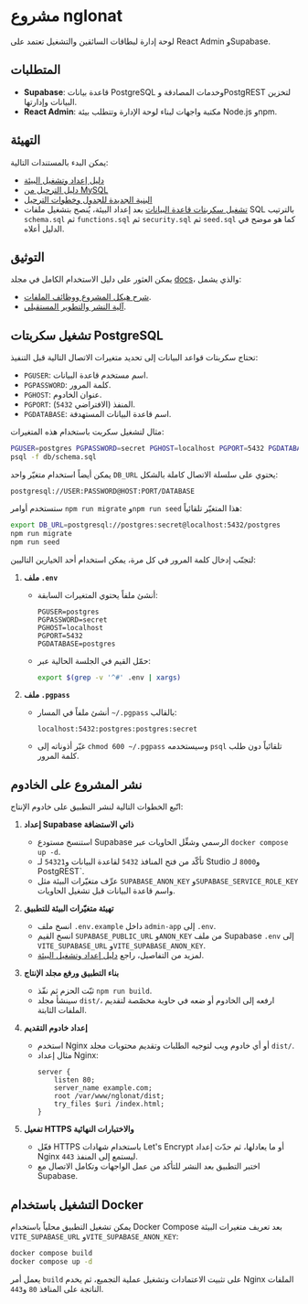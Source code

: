 # مشروع nglonat

لوحة إدارة لبطاقات السائقين والتشغيل تعتمد على React Admin وSupabase.

## المتطلبات
- **Supabase**: قاعدة بيانات PostgreSQL وخدمات المصادقة وPostgREST لتخزين البيانات وإدارتها.
- **React Admin**: مكتبة واجهات لبناء لوحة الإدارة وتتطلب بيئة Node.js وnpm.

## التهيئة
يمكن البدء بالمستندات التالية:
- [دليل إعداد وتشغيل البيئة](docs/environment_setup.md)
- [دليل الترحيل من MySQL](docs/migration_from_mysql.md)
- [البنية الجديدة للجدول وخطوات الترحيل](docs/new_table_structure.md)
- [تشغيل سكربتات قاعدة البيانات](docs/run_db_scripts.md)
بعد إعداد البيئة، يُنصح بتشغيل ملفات SQL بالترتيب `schema.sql` ثم `functions.sql` ثم `security.sql` ثم `seed.sql` كما هو موضح في الدليل أعلاه.

## التوثيق
يمكن العثور على دليل الاستخدام الكامل في مجلد [docs](./docs)، والذي يشمل:
- [شرح هيكل المشروع ووظائف الملفات](docs/project_structure.md).
- [آلية النشر والتطوير المستقبلي](docs/deployment_and_future_updates.md).

## تشغيل سكربتات PostgreSQL

تحتاج سكربتات قواعد البيانات إلى تحديد متغيرات الاتصال التالية قبل التنفيذ:

- `PGUSER`: اسم مستخدم قاعدة البيانات.
- `PGPASSWORD`: كلمة المرور.
- `PGHOST`: عنوان الخادوم.
- `PGPORT`: المنفذ (الافتراضي `5432`).
- `PGDATABASE`: اسم قاعدة البيانات المستهدفة.

مثال لتشغيل سكربت باستخدام هذه المتغيرات:

```bash
PGUSER=postgres PGPASSWORD=secret PGHOST=localhost PGPORT=5432 PGDATABASE=postgres \
psql -f db/schema.sql
```

يمكن أيضاً استخدام متغيّر واحد `DB_URL` يحتوي على سلسلة الاتصال كاملة بالشكل:

```
postgresql://USER:PASSWORD@HOST:PORT/DATABASE
```

ستستخدم أوامر `npm run migrate` و`npm run seed` هذا المتغيّر تلقائياً:

```bash
export DB_URL=postgresql://postgres:secret@localhost:5432/postgres
npm run migrate
npm run seed
```

لتجنّب إدخال كلمة المرور في كل مرة، يمكن استخدام أحد الخيارين التاليين:

1. **ملف `.env`**
   - أنشئ ملفاً يحتوي المتغيرات السابقة:
     ```
     PGUSER=postgres
     PGPASSWORD=secret
     PGHOST=localhost
     PGPORT=5432
     PGDATABASE=postgres
     ```
   - حمّل القيم في الجلسة الحالية عبر:
     ```bash
     export $(grep -v '^#' .env | xargs)
     ```

2. **ملف `.pgpass`**
   - أنشئ ملفاً في المسار `~/.pgpass` بالقالب:
     ```
     localhost:5432:postgres:postgres:secret
     ```
   - غيّر أذوناته إلى `chmod 600 ~/.pgpass` وسيستخدمه `psql` تلقائياً دون طلب كلمة المرور.

## نشر المشروع على الخادوم

اتّبع الخطوات التالية لنشر التطبيق على خادوم الإنتاج:

1. **إعداد Supabase ذاتي الاستضافة**
   - استنسخ مستودع Supabase الرسمي وشغِّل الحاويات عبر `docker compose up -d`.
   - تأكّد من فتح المنافذ `5432` لقاعدة البيانات و`54321` لـ Studio و`8000` لـ PostgREST`.
   - عرِّف متغيّرات البيئة مثل `SUPABASE_ANON_KEY` و`SUPABASE_SERVICE_ROLE_KEY` واسم قاعدة البيانات قبل تشغيل الحاويات.

2. **تهيئة متغيّرات البيئة للتطبيق**
   - انسخ ملف `.env.example` داخل `admin-app` إلى `.env`.
   - انسخ القيم `SUPABASE_PUBLIC_URL` و`ANON_KEY` من ملف Supabase `.env` إلى `VITE_SUPABASE_URL` و`VITE_SUPABASE_ANON_KEY`.
   - لمزيد من التفاصيل، راجع [دليل إعداد وتشغيل البيئة](docs/environment_setup.md).

3. **بناء التطبيق ورفع مجلد الإنتاج**
   - ثبّت الحزم ثم نفّذ `npm run build`.
   - سينشأ مجلد `dist/`، ارفعه إلى الخادوم أو ضعه في حاوية مخصّصة لتقديم الملفات الثابتة.

4. **إعداد خادوم التقديم**
   - استخدم Nginx أو أي خادوم ويب لتوجيه الطلبات وتقديم محتويات مجلد `dist/`.
   - مثال إعداد Nginx:
     ```
     server {
         listen 80;
         server_name example.com;
         root /var/www/nglonat/dist;
         try_files $uri /index.html;
     }
     ```

5. **تفعيل HTTPS والاختبارات النهائية**
   - فعّل HTTPS باستخدام شهادات Let's Encrypt أو ما يعادلها، ثم حدّث إعداد Nginx ليستمع إلى المنفذ `443`.
   - اختبر التطبيق بعد النشر للتأكد من عمل الواجهات وتكامل الاتصال مع Supabase.


## التشغيل باستخدام Docker

يمكن تشغيل التطبيق محلياً باستخدام Docker Compose بعد تعريف متغيرات البيئة `VITE_SUPABASE_URL` و`VITE_SUPABASE_ANON_KEY`:

```bash
docker compose build
docker compose up -d
```

يعمل أمر `build` على تثبيت الاعتمادات وتشغيل عملية التجميع، ثم يخدم Nginx الملفات الناتجة على المنافذ `80` و`443`.

